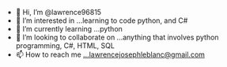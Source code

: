 - 👋 Hi, I’m @lawrence96815
- 👀 I’m interested in ...learning to code python, and C#
- 🌱 I’m currently learning ...python
- 💞️ I’m looking to collaborate on ...anything that involves python programming, C#, HTML, SQL
- 📫 How to reach me ...lawrencejosephleblanc@gmail.com

<!---
lawrence96815/lawrence96815 is a ✨ special ✨ repository because its `README.md` (this file) appears on your GitHub profile.
You can click the Preview link to take a look at your changes.
--->
